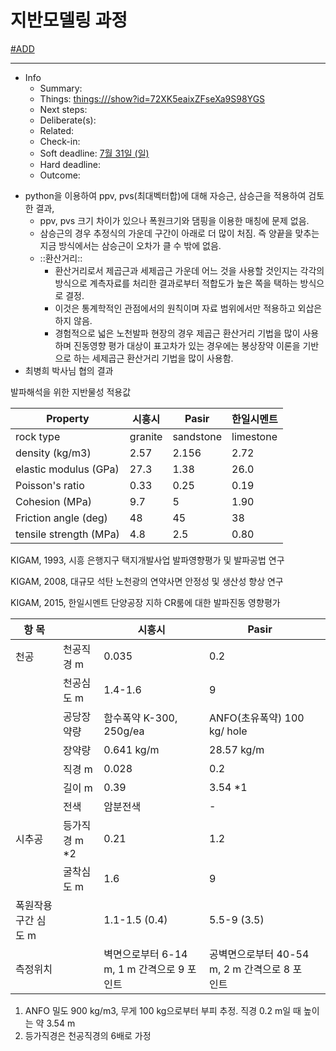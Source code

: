 # 지반모델링 과정

[\#ADD](craftdocs://open?blockId=3ED76071-0CF3-4E84-85C4-DE4882688033&spaceId=a0fd7e7f-daf8-aea9-20ea-3a82f3ba608b)

---

+ Info
   - Summary:
   - Things: [things:///show?id=72XK5eaixZFseXa9S98YGS](things:///show?id=72XK5eaixZFseXa9S98YGS)
   - Next steps:
   - Deliberate(s):
   - Related:
   - Check-in:
   - Soft deadline: [7월 31일 (일)](day://2022.07.31)
   - Hard deadline:
   - Outcome:
- python을 이용하여 ppv, pvs(최대벡터합)에 대해 자승근, 삼승근을 적용하여 검토한 결과,
   - ppv, pvs 크기 차이가 있으나 폭원크기와 댐핑을 이용한 매칭에 문제 없음.
   - 삼승근의 경우 추정식의 가운데 구간이 아래로 더 많이 처짐. 즉 양끝을 맞추는 지금 방식에서는 삼승근이 오차가 클 수 밖에 없음.
   - ::환산거리::
      - 환산거리로서 제곱근과 세제곱근 가운데 어느 것을 사용할 것인지는 각각의 방식으로 계측자료를 처리한 결과로부터 적합도가 높은 쪽을 택하는 방식으로 결정.
      - 이것은 통계학적인 관점에서의 원칙이며 자료 범위에서만 적용하고 외삽은 하지 않음.
      - 경험적으로 넓은 노천발파 현장의 경우 제곱근 환산거리 기법을 많이 사용하며 진동영향 평가 대상이 표고차가 있는 경우에는 봉상장약 이론을 기반으로 하는 세제곱근 환산거리 기법을 많이 사용함.
- 최병희 박사님 협의 결과

발파해석을 위한 지반물성 적용값

| Property               | 시흥시     | Pasir     | 한일시멘트     |
| ---------------------- | ------- | --------- | --------- |
| rock type              | granite | sandstone | limestone |
| density (kg/m3)        | 2.57    | 2.156     | 2.72      |
| elastic modulus (GPa)  | 27.3    | 1.38      | 26.0      |
| Poisson's ratio        | 0.33    | 0.25      | 0.19      |
| Cohesion (MPa)         | 9.7     | 5         | 1.90      |
| Friction angle (deg)   | 48      | 45        | 38        |
| tensile strength (MPa) | 4.8     | 2.5       | 0.80      |

KIGAM, 1993, 시흥 은행지구 택지개발사업 발파영향평가 및 발파공법 연구

KIGAM, 2008, 대규모 석탄 노천광의 연약사면 안정성 및 생산성 향상 연구

KIGAM, 2015, 한일시멘트 단양공장 지하 CR룸에 대한 발파진동 영향평가

| 항 목          |           | **시흥시**                       | **Pasir**                       |   |
| ------------ | --------- | ----------------------------- | ------------------------------- | - |
| 천공           | 천공직경 m    | 0.035                         | 0.2                             |   |
|              | 천공심도 m    | 1.4-1.6                       | 9                               |   |
|              | 공당장약량     | 함수폭약 K-300, 250g/ea           | ANFO(초유폭약) 100 kg/ hole         |   |
|              | 장약량       | 0.641 kg/m                    | 28.57 kg/m                      |   |
|              | 직경 m      | 0.028                         | 0.2                             |   |
|              | 길이 m      | 0.39                          | 3.54 *1                         |   |
|              | 전색        | 암분전색                          | \-                              |   |
| 시추공          | 등가직경 m *2 | 0.21                          | 1.2                             |   |
|              | 굴착심도 m    | 1.6                           | 9                               |   |
| 폭원작용 구간 심도 m |           | 1.1-1.5 (0.4)                 | 5.5-9 (3.5)                     |   |
| 측정위치         |           | 벽면으로부터 6-14 m, 1 m 간격으로 9 포인트 | 공벽면으로부터 40-54 m, 2 m 간격으로 8 포인트 |   |

1. ANFO 밀도 900 kg/m3, 무게 100 kg으로부터 부피 추정. 직경 0.2 m일 때 높이는 약 3.54 m
2. 등가직경은 천공직경의 6배로 가정

